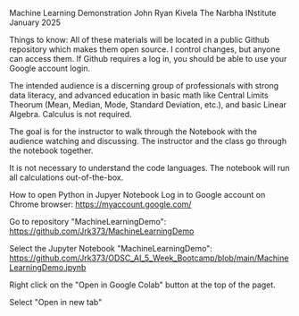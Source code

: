 Machine Learning Demonstration
John Ryan Kivela The Narbha INstitute January 2025

Things to know:
All of these materials will be located in a public Github repository which makes them open source. I control changes, but anyone can access them. If Github requires a log in, you should be able to use your Google account login.

The intended audience is a discerning group of professionals with strong data literacy, and advanced education in basic math like Central Limits Theorum (Mean, Median, Mode, Standard Deviation, etc.), and basic Linear Algebra. Calculus is not required.

The goal is for the instructor to walk through the Notebook with the audience watching and discussing. The instructor and the class go through the notebook together.

It is not necessary to understand the code languages. The notebook will run all calculations out-of-the-box.

How to open Python in Jupyer Notebook
Log in to Google account on Chrome browser: https://myaccount.google.com/

Go to repository "MachineLearningDemo": https://github.com/Jrk373/MachineLearningDemo

Select the Jupyter Notebook "MachineLearningDemo": https://github.com/Jrk373/ODSC_AI_5_Week_Bootcamp/blob/main/MachineLearningDemo.ipynb

Right click on the "Open in Google Colab" button at the top of the paget.

Select "Open in new tab"
